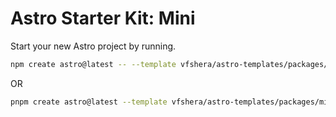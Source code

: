 # Astro Starter Kit: Mini

Start your new Astro project by running.

```sh
npm create astro@latest -- --template vfshera/astro-templates/packages/mini
```

OR

```sh
pnpm create astro@latest --template vfshera/astro-templates/packages/mini
```
